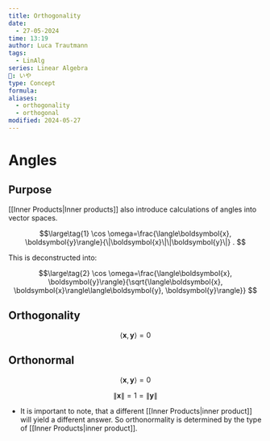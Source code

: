 ```yaml
---
title: Orthogonality
date:
  - 27-05-2024
time: 13:19
author: Luca Trautmann
tags:
  - LinAlg
series: Linear Algebra
🍙: いや
type: Concept
formula: 
aliases:
  - orthogonality
  - orthogonal
modified: 2024-05-27
---
```

# Angles
## Purpose
[[Inner Products|Inner products]] also introduce calculations of angles into vector spaces. 

$$\large\tag{1}
\cos \omega=\frac{\langle\boldsymbol{x}, \boldsymbol{y}\rangle}{\|\boldsymbol{x}\|\|\boldsymbol{y}\|} .
$$

This is deconstructed into: 

$$\large\tag{2}
\cos \omega=\frac{\langle\boldsymbol{x}, \boldsymbol{y}\rangle}{\sqrt{\langle\boldsymbol{x}, \boldsymbol{x}\rangle\langle\boldsymbol{y}, \boldsymbol{y}\rangle}}
$$

## Orthogonality

$$\langle\boldsymbol{x}, \boldsymbol{y}\rangle=0$$

## Orthonormal

$$\langle\boldsymbol{x}, \boldsymbol{y}\rangle=0$$

$$
\|\boldsymbol{x}\|=1=\|\boldsymbol{y}\|
$$

- It is important to note, that a different [[Inner Products|inner product]] will yield a different answer. So orthonormality is determined by the type of [[Inner Products|inner product]].

